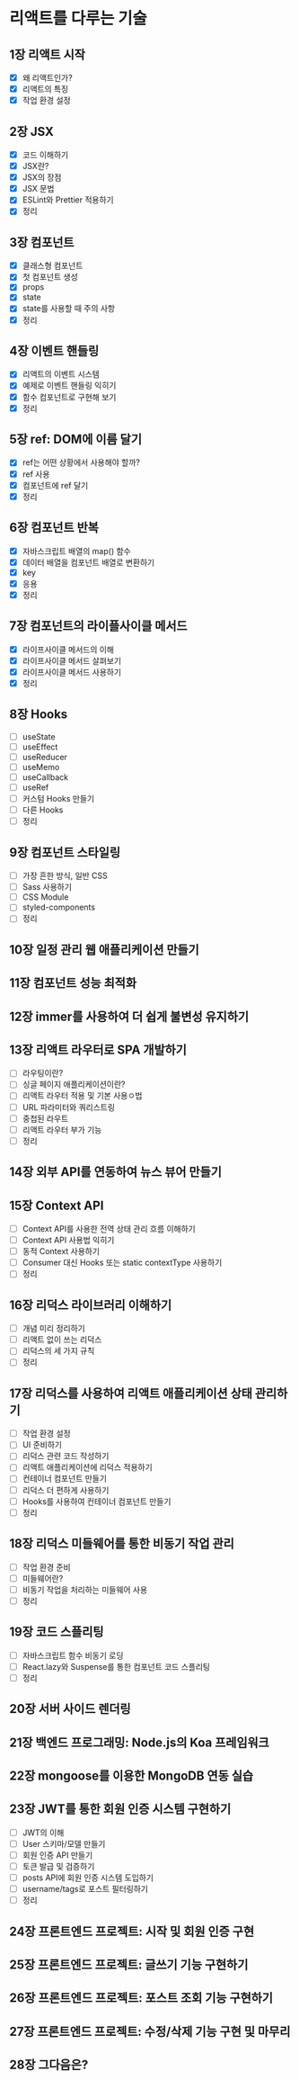 # 리액트를 다루는 기술

## 1장 리액트 시작

- [x] 왜 리액트인가?
- [x] 리액트의 특징
- [x] 작업 환경 설정

## 2장 JSX

- [x] 코드 이해하기
- [x] JSX란?
- [x] JSX의 장점
- [x] JSX 문법
- [x] ESLint와 Prettier 적용하기
- [x] 정리

## 3장 컴포넌트

- [x] 클래스형 컴포넌트
- [x] 첫 컴포넌트 생성
- [x] props
- [x] state
- [x] state를 사용할 때 주의 사항
- [x] 정리

## 4장 이벤트 핸들링

- [x] 리액트의 이벤트 시스템
- [x] 예제로 이벤트 핸들링 익히기
- [x] 함수 컴포넌트로 구현해 보기
- [x] 정리

## 5장 ref: DOM에 이름 달기

- [x] ref는 어떤 상황에서 사용해야 할까?
- [x] ref 사용
- [x] 컴포넌트에 ref 달기
- [x] 정리

## 6장 컴포넌트 반복

- [x] 자바스크립트 배열의 map() 함수
- [x] 데이터 배열을 컴포넌트 배열로 변환하기
- [x] key
- [x] 응용
- [x] 정리

## 7장 컴포넌트의 라이플사이클 메서드

- [x] 라이프사이클 메서드의 이해
- [x] 라이프사이클 메서드 살펴보기
- [x] 라이프사이클 메서드 사용하기
- [x] 정리

## 8장 Hooks

- [ ] useState
- [ ] useEffect
- [ ] useReducer
- [ ] useMemo
- [ ] useCallback
- [ ] useRef
- [ ] 커스텀 Hooks 만들기
- [ ] 다른 Hooks
- [ ] 정리

## 9장 컴포넌트 스타일링

- [ ] 가장 흔한 방식, 일반 CSS
- [ ] Sass 사용하기
- [ ] CSS Module
- [ ] styled-components
- [ ] 정리

## 10장 일정 관리 웹 애플리케이션 만들기

## 11장 컴포넌트 성능 최적화

## 12장 immer를 사용하여 더 쉽게 불변성 유지하기

## 13장 리액트 라우터로 SPA 개발하기

- [ ] 라우팅이란?
- [ ] 싱글 페이지 애플리케이션이란?
- [ ] 리액트 라우터 적용 및 기본 사용ㅇ법
- [ ] URL 파라미터와 쿼리스트링
- [ ] 중첩된 라우트
- [ ] 리액트 라우터 부가 기능
- [ ] 정리

## 14장 외부 API를 연동하여 뉴스 뷰어 만들기

## 15장 Context API

- [ ] Context API를 사용한 전역 상태 관리 흐름 이해하기
- [ ] Context API 사용법 익히기
- [ ] 동적 Context 사용하기
- [ ] Consumer 대신 Hooks 또는 static contextType 사용하기
- [ ] 정리

## 16장 리덕스 라이브러리 이해하기

- [ ] 개념 미리 정리하기
- [ ] 리액트 없이 쓰는 리덕스
- [ ] 리덕스의 세 가지 규칙
- [ ] 정리

## 17장 리덕스를 사용하여 리액트 애플리케이션 상태 관리하기

- [ ] 작업 환경 설정
- [ ] UI 준비하기
- [ ] 리덕스 관련 코드 작성하기
- [ ] 리액트 애플리케이션에 리덕스 적용하기
- [ ] 컨테이너 컴포넌트 만들기
- [ ] 리덕스 더 편하게 사용하기
- [ ] Hooks를 사용하여 컨테이너 컴포넌트 만들기
- [ ] 정리

## 18장 리덕스 미들웨어를 통한 비동기 작업 관리

- [ ] 작업 환경 준비
- [ ] 미들웨어란?
- [ ] 비동기 작업을 처리하는 미들웨어 사용
- [ ] 정리

## 19장 코드 스플리팅

- [ ] 자바스크립트 함수 비동기 로딩
- [ ] React.lazy와 Suspense를 통한 컴포넌트 코드 스플리팅
- [ ] 정리

## 20장 서버 사이드 렌더링

## 21장 백엔드 프로그래밍: Node.js의 Koa 프레임워크

## 22장 mongoose를 이용한 MongoDB 연동 실습

## 23장 JWT를 통한 회원 인증 시스템 구현하기

- [ ] JWT의 이해
- [ ] User 스키마/모델 만들기
- [ ] 회원 인증 API 만들기
- [ ] 토큰 발급 및 검증하기
- [ ] posts API에 회원 인증 시스템 도입하기
- [ ] username/tags로 포스트 필터링하기
- [ ] 정리

## 24장 프론트엔드 프로젝트: 시작 및 회원 인증 구현

## 25장 프론트엔드 프로젝트: 글쓰기 기능 구현하기

## 26장 프론트엔드 프로젝트: 포스트 조회 기능 구현하기

## 27장 프론트엔드 프로젝트: 수정/삭제 기능 구현 및 마무리

## 28장 그다음은?
